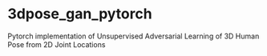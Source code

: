 # 3dpose_gan_pytorch
Pytorch implementation of Unsupervised Adversarial Learning of 3D Human Pose from 2D Joint Locations
